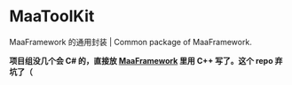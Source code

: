 # MaaToolKit
MaaFramework 的通用封装 | Common package of MaaFramework.

**项目组没几个会 C# 的，直接放 [MaaFramework](https://github.com/MaaAssistantArknights/MaaFramework) 里用 C++ 写了。这个 repo 弃坑了（**
